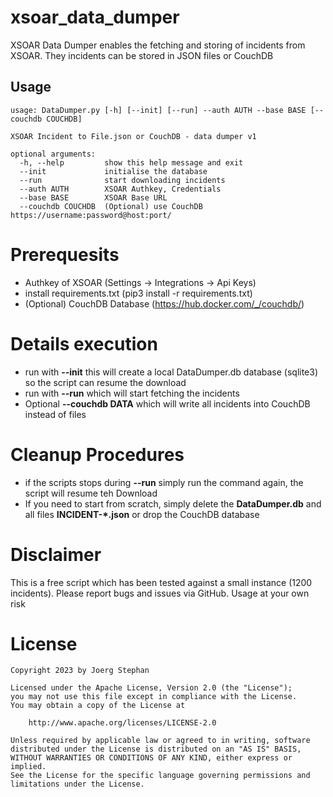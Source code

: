 # xsoar_data_dumper
XSOAR Data Dumper enables the fetching and storing of incidents from XSOAR. They incidents can be stored in JSON files or CouchDB

## Usage
    usage: DataDumper.py [-h] [--init] [--run] --auth AUTH --base BASE [--couchdb COUCHDB]

    XSOAR Incident to File.json or CouchDB - data dumper v1

    optional arguments:
      -h, --help         show this help message and exit
      --init             initialise the database
      --run              start downloading incidents
      --auth AUTH        XSOAR Authkey, Credentials
      --base BASE        XSOAR Base URL
      --couchdb COUCHDB  (Optional) use CouchDB https://username:password@host:port/
      
# Prerequesits
* Authkey of XSOAR (Settings -> Integrations -> Api Keys)
* install requirements.txt (pip3 install -r requirements.txt)
* (Optional) CouchDB Database (https://hub.docker.com/_/couchdb/)

# Details execution
* run with **--init** this will create a local DataDumper.db database (sqlite3) so the script can resume the download
* run with **--run** which will start fetching the incidents
* Optional **--couchdb DATA** which will write all incidents into CouchDB instead of files

# Cleanup Procedures
* if the scripts stops during **--run** simply run the command again, the script will resume teh Download
* If you need to start from scratch, simply delete the **DataDumper.db** and all files **INCIDENT-*.json** or drop the CouchDB database

# Disclaimer
This is a free script which has been tested against a small instance (1200 incidents). Please report bugs and issues via GitHub. Usage at your own risk

# License
    Copyright 2023 by Joerg Stephan

    Licensed under the Apache License, Version 2.0 (the "License");
    you may not use this file except in compliance with the License.
    You may obtain a copy of the License at

        http://www.apache.org/licenses/LICENSE-2.0

    Unless required by applicable law or agreed to in writing, software
    distributed under the License is distributed on an "AS IS" BASIS,
    WITHOUT WARRANTIES OR CONDITIONS OF ANY KIND, either express or implied.
    See the License for the specific language governing permissions and
    limitations under the License.
